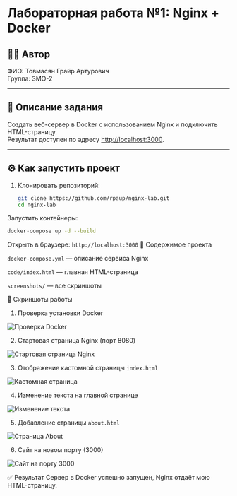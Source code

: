 # Лабораторная работа №1: Nginx + Docker

## 👩‍💻 Автор
ФИО: Товмасян Грайр Артурович  
Группа: 3МО-2

---

## 📌 Описание задания
Создать веб-сервер в Docker с использованием Nginx и подключить HTML-страницу.  
Результат доступен по адресу [http://localhost:3000](http://localhost:3000).

---

## ⚙️ Как запустить проект

1. Клонировать репозиторий:
   ```bash
   git clone https://github.com/rpaup/nginx-lab.git
   cd nginx-lab
Запустить контейнеры:
```bash
docker-compose up -d --build
```
Открыть в браузере:
```http://localhost:3000```
📂 Содержимое проекта

```docker-compose.yml``` — описание сервиса Nginx

```code/index.html``` — главная HTML-страница

```screenshots/``` — все скриншоты

📸 Скриншоты работы

1. Проверка установки Docker

![Проверка Docker](screenshots/01-docker-version.png)

2. Стартовая страница Nginx (порт 8080)

![Стартовая страница Nginx](screenshots/02-nginx-welcome-page.png)

3. Отображение кастомной страницы `index.html`

![Кастомная страница](screenshots/03-custom-page.png)

4. Изменение текста на главной странице

![Изменение текста](screenshots/04-text-update.png)

5. Добавление страницы `about.html`

![Страница About](screenshots/05-about-page.png)

6. Сайт на новом порту (3000)

![Сайт на порту 3000](screenshots/06-port-3000.png)

✅ Результат
Сервер в Docker успешно запущен, Nginx отдаёт мою HTML-страницу.
